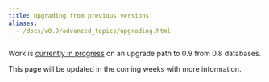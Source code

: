 ```yaml
---
title: Upgrading from previous versions
aliases:
  - /docs/v0.9/advanced_topics/upgrading.html
---
```


Work is [currently in progress](https://github.com/influxdb/influxdb/pull/3001) on an upgrade path to 0.9 from 0.8 databases.

This page will be updated in the coming weeks with more information.